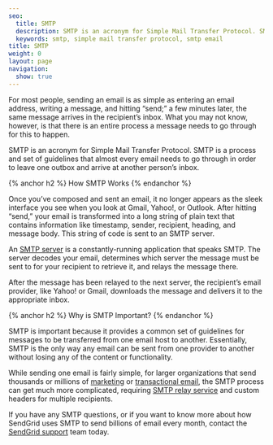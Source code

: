 ```yaml
---
seo:
  title: SMTP
  description: SMTP is an acronym for Simple Mail Transfer Protocol. SMTP is a process and set of guidelines for sending email.
  keywords: smtp, simple mail transfer protocol, smtp email
title: SMTP
weight: 0
layout: page
navigation:
  show: true
---
```


For most people, sending an email is as simple as entering an email address, writing a message, and hitting “send;” a few minutes later, the same message arrives in the recipient’s inbox. What you may not know, however, is that there is an entire process a message needs to go through for this to happen.

SMTP is an acronym for Simple Mail Transfer Protocol. SMTP is a process and set of guidelines that almost every email needs to go through in order to leave one outbox and arrive at another person’s inbox.

{% anchor h2 %}
How SMTP Works
{% endanchor %}

Once you’ve composed and sent an email, it no longer appears as the sleek interface you see when you look at Gmail, Yahoo!, or Outlook. After hitting “send,” your email is transformed into a long string of plain text that contains information like timestamp, sender, recipient, heading, and message body. This string of code is sent to an SMTP server.

An [SMTP server]({{root_url}}/Glossary/smtp_server.html) is a constantly-running application that speaks SMTP. The server decodes your email, determines which server the message must be sent to for your recipient to retrieve it, and relays the message there.

After the message has been relayed to the next server, the recipient’s email provider, like Yahoo! or Gmail, downloads the message and delivers it to the appropriate inbox.

{% anchor h2 %}
Why is SMTP Important?
{% endanchor %}

SMTP is important because it provides a common set of guidelines for messages to be transferred from one email host to another. Essentially, SMTP is the only way any email can be sent from one provider to another without losing any of the content or functionality.

While sending one email is fairly simple, for larger organizations that send thousands or millions of [marketing](http://sendgrid.com/email-marketing) or [transactional email](http://sendgrid.com/transactional-email), the SMTP process can get much more complicated, requiring [SMTP relay service](http://sendgrid.com/blog/smtp-relay-service-basics/) and custom headers for multiple recipients.

If you have any SMTP questions, or if you want to know more about how SendGrid uses SMTP to send billions of email every month, contact the [SendGrid support](https://support.sendgrid.com/hc/en-us) team today.